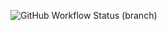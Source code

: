 ![GitHub Workflow Status (branch)](https://img.shields.io/github/actions/workflow/status/alexkhat/sem/main.yml?branch=master)